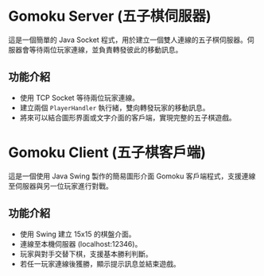 # Gomoku Server (五子棋伺服器)

這是一個簡單的 Java Socket 程式，用於建立一個雙人連線的五子棋伺服器。伺服器會等待兩位玩家連線，並負責轉發彼此的移動訊息。

## 功能介紹

- 使用 TCP Socket 等待兩位玩家連線。
- 建立兩個 `PlayerHandler` 執行緒，雙向轉發玩家的移動訊息。
- 將來可以結合圖形界面或文字介面的客戶端，實現完整的五子棋遊戲。

# Gomoku Client (五子棋客戶端)

這是一個使用 Java Swing 製作的簡易圖形介面 Gomoku 客戶端程式，支援連線至伺服器與另一位玩家進行對戰。

## 功能介紹

- 使用 Swing 建立 15x15 的棋盤介面。
- 連線至本機伺服器 (localhost:12346)。
- 玩家與對手交替下棋，支援基本勝利判斷。
- 若任一玩家連線後獲勝，顯示提示訊息並結束遊戲。


